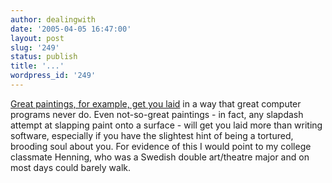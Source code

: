```yaml
---
author: dealingwith
date: '2005-04-05 16:47:00'
layout: post
slug: '249'
status: publish
title: '...'
wordpress_id: '249'
---
```


[Great paintings, for example, get you laid][1] in a way that great computer
programs never do. Even not-so-great paintings - in fact, any slapdash attempt
at slapping paint onto a surface - will get you laid more than writing
software, especially if you have the slightest hint of being a tortured,
brooding soul about you. For evidence of this I would point to my college
classmate Henning, who was a Swedish double art/theatre major and on most days
could barely walk.

   [1]: http://www.idlewords.com/2005/04/dabblers_and_blowhards.htm

